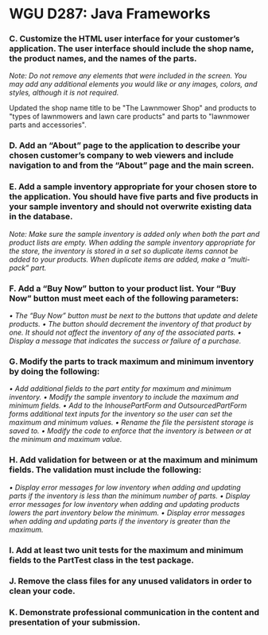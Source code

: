 # **WGU D287: Java Frameworks**

### **C. Customize the HTML user interface for your customer’s application. The user interface should include the shop name, the product names, and the names of the parts.**

_Note: Do not remove any elements that were included in the screen. You may add any additional elements you would like or any images, colors, and styles, although it is not required._

Updated the shop name title to be "The Lawnmower Shop" and products to "types of lawnmowers and lawn care products" and parts to "lawnmower parts and accessories".




### **D.  Add an “About” page to the application to describe your chosen customer’s company to web viewers and include navigation to and from the “About” page and the main screen.**




### **E.  Add a sample inventory appropriate for your chosen store to the application. You should have five parts and five products in your sample inventory and should not overwrite existing data in the database.**

_Note: Make sure the sample inventory is added only when both the part and product lists are empty. When adding the sample inventory appropriate for the store, the inventory is stored in a set so duplicate items cannot be added to your products. When duplicate items are added, make a “multi-pack” part._




### **F.  Add a “Buy Now” button to your product list. Your “Buy Now” button must meet each of the following parameters:**

_•  The “Buy Now” button must be next to the buttons that update and delete products.
• The button should decrement the inventory of that product by one. It should not affect the inventory of any of the associated parts.
•  Display a message that indicates the success or failure of a purchase._





### **G.  Modify the parts to track maximum and minimum inventory by doing the following:**

_•  Add additional fields to the part entity for maximum and minimum inventory.
•  Modify the sample inventory to include the maximum and minimum fields.
•  Add to the InhousePartForm and OutsourcedPartForm forms additional text inputs for the inventory so the user can set the maximum and minimum values.
•  Rename the file the persistent storage is saved to.
•  Modify the code to enforce that the inventory is between or at the minimum and maximum value._





### **H.  Add validation for between or at the maximum and minimum fields. The validation must include the following:** 

_•  Display error messages for low inventory when adding and updating parts if the inventory is less than the minimum number of parts.
•  Display error messages for low inventory when adding and updating products lowers the part inventory below the minimum.
•  Display error messages when adding and updating parts if the inventory is greater than the maximum._





### **I.  Add at least two unit tests for the maximum and minimum fields to the PartTest class in the test package.**





### **J.  Remove the class files for any unused validators in order to clean your code.**




### **K.  Demonstrate professional communication in the content and presentation of your submission.**